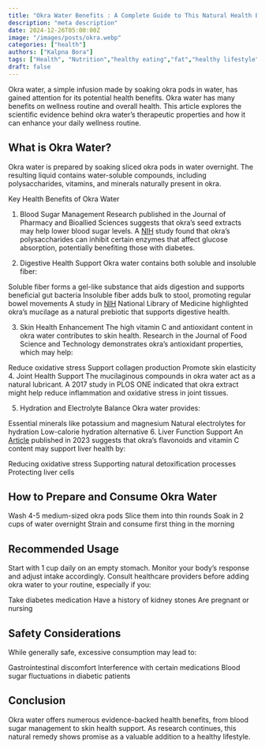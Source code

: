 ```yaml
---
title: "Okra Water Benefits : A Complete Guide to This Natural Health Elixir"
description: "meta description"
date: 2024-12-26T05:00:00Z
image: "/images/posts/okra.webp"
categories: ["health"]
authors: ["Kalpna Bora"]
tags: ["Health", "Nutrition","healthy eating","fat","healthy lifestyle","holistic health", "health Hacks"]
draft: false
---
```


Okra water, a simple infusion made by soaking okra pods in water, has gained attention for its potential health benefits. Okra water has many benefits on wellness routine and overall health.
This article explores the scientific evidence behind okra water’s therapeutic properties and how it can enhance your daily wellness routine.

## What is Okra Water?
Okra water is prepared by soaking sliced okra pods in water overnight. The resulting liquid contains water-soluble compounds, including polysaccharides, vitamins, and minerals naturally present in okra.

Key Health Benefits of Okra Water
1. Blood Sugar Management
Research published in the Journal of Pharmacy and Bioallied Sciences suggests that okra’s seed extracts may help lower blood sugar levels. A [NIH](https://pmc.ncbi.nlm.nih.gov/articles/PMC7865958/) study found that okra’s polysaccharides can inhibit certain enzymes that affect glucose absorption, potentially benefiting those with diabetes.

2. Digestive Health Support
Okra water contains both soluble and insoluble fiber:

Soluble fiber forms a gel-like substance that aids digestion and supports beneficial gut bacteria
Insoluble fiber adds bulk to stool, promoting regular bowel movements
A study in [NIH](https://pmc.ncbi.nlm.nih.gov/articles/PMC7865958/) National Library of Medicine highlighted okra’s mucilage as a natural prebiotic that supports digestive health.

3. Skin Health Enhancement
The high vitamin C and antioxidant content in okra water contributes to skin health. Research in the Journal of Food Science and Technology demonstrates okra’s antioxidant properties, which may help:

Reduce oxidative stress
Support collagen production
Promote skin elasticity
4. Joint Health Support
The mucilaginous compounds in okra water act as a natural lubricant. A 2017 study in PLOS ONE indicated that okra extract might help reduce inflammation and oxidative stress in joint tissues.

5. Hydration and Electrolyte Balance
Okra water provides:

Essential minerals like potassium and magnesium
Natural electrolytes for hydration
Low-calorie hydration alternative
6. Liver Function Support
An [Article](https://www.health.com/okra-water-benefits-8629906) published in 2023 suggests that okra’s flavonoids and vitamin C content may support liver health by:

Reducing oxidative stress
Supporting natural detoxification processes
Protecting liver cells


## How to Prepare and Consume Okra Water

Wash 4-5 medium-sized okra pods
Slice them into thin rounds
Soak in 2 cups of water overnight
Strain and consume first thing in the morning

## Recommended Usage

Start with 1 cup daily on an empty stomach. Monitor your body’s response and adjust intake accordingly. 
Consult healthcare providers before adding okra water to your routine, especially if you:

Take diabetes medication
Have a history of kidney stones
Are pregnant or nursing

## Safety Considerations

While generally safe, excessive consumption may lead to:

Gastrointestinal discomfort
Interference with certain medications
Blood sugar fluctuations in diabetic patients

## Conclusion
Okra water offers numerous evidence-backed health benefits, from blood sugar management to skin health support. 
As research continues, this natural remedy shows promise as a valuable addition to a healthy lifestyle.
